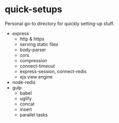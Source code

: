 # quick-setups
Personal go-to directory for quickly setting-up stuff.

* express
  * http & https
  * serving static files
  * body-parser
  * cors
  * compression
  * connect-timeout
  * express-session, connect-redis
  * ejs view engine
* node-redis
* gulp
  * babel
  * uglify
  * concat
  * insert
  * parallel tasks
